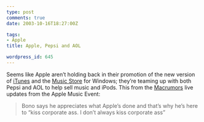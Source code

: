 ```yaml
---
type: post
comments: true
date: 2003-10-16T18:27:00Z

tags:
- Apple
title: Apple, Pepsi and AOL

wordpress_id: 645
---
```


Seems like Apple aren’t holding back in their promotion of the new version of [iTunes](http://www.apple.com/itunes/) and the [Music Store](http://www.apple.com/music/store/) for Windows; they’re teaming up with both Pepsi and AOL to help sell music and iPods. This from the [Macrumors](http://www.macrumors.com) live updates from the Apple Music Event:


<blockquote>Bono says he appreciates what Apple’s done and that’s why he’s here to “kiss corporate ass. I don’t always kiss corporate ass”</blockquote>
